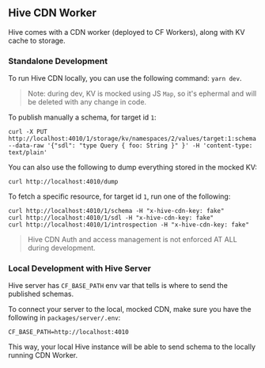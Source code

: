 ## Hive CDN Worker

Hive comes with a CDN worker (deployed to CF Workers), along with KV cache to storage.

### Standalone Development

To run Hive CDN locally, you can use the following command: `yarn dev`.

> Note: during dev, KV is mocked using JS `Map`, so it's ephermal and will be deleted with any change in code.

To publish manually a schema, for target id `1`:

```
curl -X PUT http://localhost:4010/1/storage/kv/namespaces/2/values/target:1:schema --data-raw '{"sdl": "type Query { foo: String }" }' -H 'content-type: text/plain'
```

You can also use the following to dump everything stored in the mocked KV:

```
curl http://localhost:4010/dump
```

To fetch a specific resource, for target id `1`, run one of the following:

```
curl http://localhost:4010/1/schema -H "x-hive-cdn-key: fake"
curl http://localhost:4010/1/sdl -H "x-hive-cdn-key: fake"
curl http://localhost:4010/1/introspection -H "x-hive-cdn-key: fake"
```

> Hive CDN Auth and access management is not enforced AT ALL during development.

### Local Development with Hive Server

Hive server has `CF_BASE_PATH` env var that tells is where to send the published schemas.

To connect your server to the local, mocked CDN, make sure you have the following in `packages/server/.env`:

```
CF_BASE_PATH=http://localhost:4010
```

This way, your local Hive instance will be able to send schema to the locally running CDN Worker.
